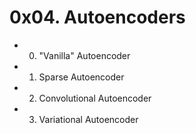 # 0x04. Autoencoders

- 0. "Vanilla" Autoencoder

- 1. Sparse Autoencoder

- 2. Convolutional Autoencoder

- 3. Variational Autoencoder
